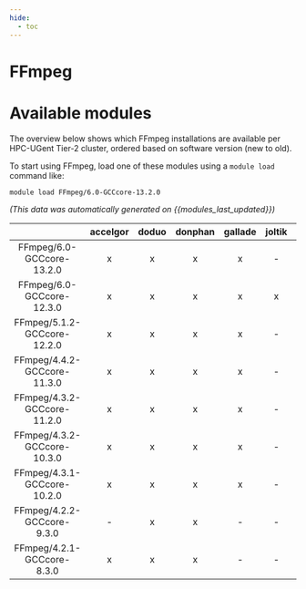 ```yaml
---
hide:
  - toc
---
```


FFmpeg
======

# Available modules


The overview below shows which FFmpeg installations are available per HPC-UGent Tier-2 cluster, ordered based on software version (new to old).

To start using FFmpeg, load one of these modules using a `module load` command like:

```shell
module load FFmpeg/6.0-GCCcore-13.2.0
```

*(This data was automatically generated on {{modules_last_updated}})*  

| |accelgor|doduo|donphan|gallade|joltik|shinx|skitty|
| :---: | :---: | :---: | :---: | :---: | :---: | :---: | :---: |
|FFmpeg/6.0-GCCcore-13.2.0|x|x|x|x|-|x|x|
|FFmpeg/6.0-GCCcore-12.3.0|x|x|x|x|x|x|x|
|FFmpeg/5.1.2-GCCcore-12.2.0|x|x|x|x|-|-|-|
|FFmpeg/4.4.2-GCCcore-11.3.0|x|x|x|x|-|x|-|
|FFmpeg/4.3.2-GCCcore-11.2.0|x|x|x|x|-|-|-|
|FFmpeg/4.3.2-GCCcore-10.3.0|x|x|x|x|-|-|-|
|FFmpeg/4.3.1-GCCcore-10.2.0|x|x|x|x|-|-|-|
|FFmpeg/4.2.2-GCCcore-9.3.0|-|x|x|-|-|-|-|
|FFmpeg/4.2.1-GCCcore-8.3.0|x|x|x|-|-|-|-|

